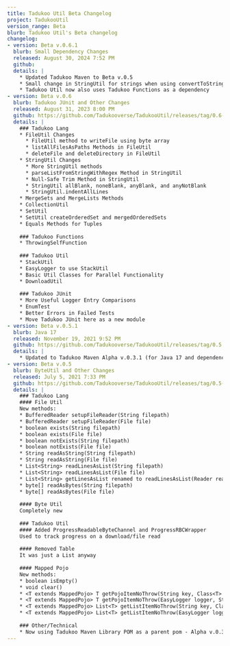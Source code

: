 ```yaml
---
title: Tadukoo Util Beta Changelog
project: TadukooUtil
version_range: Beta
blurb: Tadukoo Util's Beta changelog
changelog:
- version: Beta v.0.6.1
  blurb: Small Dependency Changes
  released: August 30, 2024 7:52 PM
  github: 
  details: | 
    * Updated Tadukoo Maven to Beta v.0.5
    * Small change in StringUtil for strings when using convertToString
    * Tadukoo Util now also uses Tadukoo Functions as a dependency
- version: Beta v.0.6
  blurb: Tadukoo JUnit and Other Changes
  released: August 31, 2023 8:00 PM
  github: https://github.com/Tadukooverse/TadukooUtil/releases/tag/0.6-Beta
  details: | 
    ### Tadukoo Lang
    * FileUtil Changes
      * FileUtil method to writeFile using byte array
      * listAllFilesAsPaths Methods in FileUtil
      * deleteFile and deleteDirectory in FileUtil
    * StringUtil Changes
      * More StringUtil methods
      * parseListFromStringWithRegex Method in StringUtil
      * Null-Safe Trim Method in StringUtil
      * StringUtil allBlank, noneBlank, anyBlank, and anyNotBlank
      * StringUtil.indentAllLines
    * MergeSets and MergeLists Methods
    * CollectionUtil
    * SetUtil
    * SetUtil createOrderedSet and mergedOrderedSets
    * Equals Methods for Tuples
    
    ### Tadukoo Functions
    * ThrowingSelfFunction
    
    ### Tadukoo Util
    * StackUtil
    * EasyLogger to use StackUtil
    * Basic Util Classes for Parallel Functionality
    * DownloadUtil
    
    ### Tadukoo JUnit
    * More Useful Logger Entry Comparisons
    * EnumTest
    * Better Errors in Failed Tests
    * Move Tadukoo JUnit here as a new module
- version: Beta v.0.5.1
  blurb: Java 17
  released: November 19, 2021 9:52 PM
  github: https://github.com/Tadukooverse/TadukooUtil/releases/tag/0.5.1-Beta
  details: | 
    * Updated to Tadukoo Maven Alpha v.0.3.1 (for Java 17 and dependency updates)
- version: Beta v.0.5
  blurb: ByteUtil and Other Changes
  released: July 5, 2021 7:33 PM
  github: https://github.com/Tadukooverse/TadukooUtil/releases/tag/0.5-Beta
  details: |
    ### Tadukoo Lang
    #### File Util
    New methods:
    * BufferedReader setupFileReader(String filepath)
    * BufferedReader setupFileReader(File file)
    * boolean exists(String filepath)
    * boolean exists(File file)
    * boolean notExists(String filepath)
    * boolean notExists(File file)
    * String readAsString(String filepath)
    * String readAsString(File file)
    * List<String> readLinesAsList(String filepath)
    * List<String> readLinesAsList(File file)
    * List<String> getLinesAsList renamed to readLinesAsList(Reader reader)
    * byte[] readAsBytes(String filepath)
    * byte[] readAsBytes(File file)
    
    #### Byte Util
    Completely new
    
    ### Tadukoo Util
    #### Added ProgressReadableByteChannel and ProgressRBCWrapper
    Used to track progress on a download/file read
    
    #### Removed Table
    It was just a List anyway
    
    #### Mapped Pojo
    New methods:
    * boolean isEmpty()
    * void clear()
    * <T extends MappedPojo> T getPojoItemNoThrow(String key, Class<T> clazz)
    * <T extends MappedPojo> T getPojoItemNoThrow(EasyLogger logger, String key, Class<T> clazz)
    * <T extends MappedPojo> List<T> getListItemNoThrow(String key, Class<T> clazz)
    * <T extends MappedPojo> List<T> getListItemNoThrow(EasyLogger logger, String key, Class<T> clazz)
    
    ### Other/Technical
    * Now using Tadukoo Maven Library POM as a parent pom - Alpha v.0.3 of it
---
```

